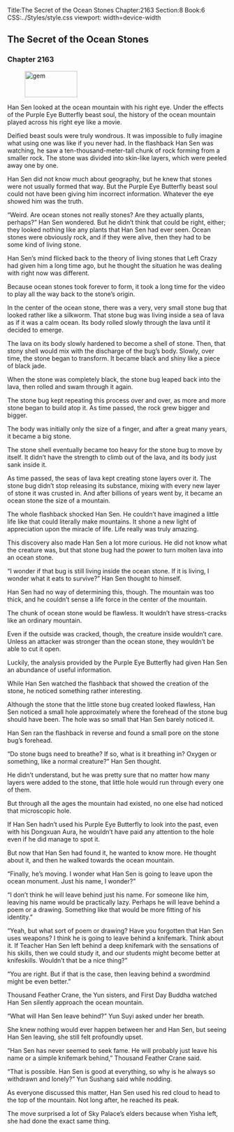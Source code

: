 Title:The Secret of the Ocean Stones 
Chapter:2163 
Section:8 
Book:6 
CSS:../Styles/style.css 
viewport: width=device-width
  
## The Secret of the Ocean Stones
### Chapter 2163
  
<figure>
	<img src="../Images/gem.gif" alt="gem" id="gem" width="120" height="60" />
</figure>
  

  
Han Sen looked at the ocean mountain with his right eye. Under the effects of the Purple Eye Butterfly beast soul, the history of the ocean mountain played across his right eye like a movie.

Deified beast souls were truly wondrous. It was impossible to fully imagine what using one was like if you never had. In the flashback Han Sen was watching, he saw a ten-thousand-meter-tall chunk of rock forming from a smaller rock. The stone was divided into skin-like layers, which were peeled away one by one.

Han Sen did not know much about geography, but he knew that stones were not usually formed that way. But the Purple Eye Butterfly beast soul could not have been giving him incorrect information. Whatever the eye showed him was the truth.

“Weird. Are ocean stones not really stones? Are they actually plants, perhaps?” Han Sen wondered. But he didn’t think that could be right, either; they looked nothing like any plants that Han Sen had ever seen. Ocean stones were obviously rock, and if they were alive, then they had to be some kind of living stone.

Han Sen’s mind flicked back to the theory of living stones that Left Crazy had given him a long time ago, but he thought the situation he was dealing with right now was different.

Because ocean stones took forever to form, it took a long time for the video to play all the way back to the stone’s origin.

In the center of the ocean stone, there was a very, very small stone bug that looked rather like a silkworm. That stone bug was living inside a sea of lava as if it was a calm ocean. Its body rolled slowly through the lava until it decided to emerge.

The lava on its body slowly hardened to become a shell of stone. Then, that stony shell would mix with the discharge of the bug’s body. Slowly, over time, the stone began to transform. It became black and shiny like a piece of black jade.

When the stone was completely black, the stone bug leaped back into the lava, then rolled and swam through it again.

The stone bug kept repeating this process over and over, as more and more stone began to build atop it. As time passed, the rock grew bigger and bigger.

The body was initially only the size of a finger, and after a great many years, it became a big stone.

The stone shell eventually became too heavy for the stone bug to move by itself. It didn’t have the strength to climb out of the lava, and its body just sank inside it.

As time passed, the seas of lava kept creating stone layers over it. The stone bug didn’t stop releasing its substance, mixing with every new layer of stone it was crusted in. And after billions of years went by, it became an ocean stone the size of a mountain.

The whole flashback shocked Han Sen. He couldn’t have imagined a little life like that could literally make mountains. It shone a new light of appreciation upon the miracle of life. Life really was truly amazing.

This discovery also made Han Sen a lot more curious. He did not know what the creature was, but that stone bug had the power to turn molten lava into an ocean stone.

“I wonder if that bug is still living inside the ocean stone. If it is living, I wonder what it eats to survive?” Han Sen thought to himself.

Han Sen had no way of determining this, though. The mountain was too thick, and he couldn’t sense a life force in the center of the mountain.

The chunk of ocean stone would be flawless. It wouldn’t have stress-cracks like an ordinary mountain.

Even if the outside was cracked, though, the creature inside wouldn’t care. Unless an attacker was stronger than the ocean stone, they wouldn’t be able to cut it open.

Luckily, the analysis provided by the Purple Eye Butterfly had given Han Sen an abundance of useful information.

While Han Sen watched the flashback that showed the creation of the stone, he noticed something rather interesting.

Although the stone that the little stone bug created looked flawless, Han Sen noticed a small hole approximately where the forehead of the stone bug should have been. The hole was so small that Han Sen barely noticed it.

Han Sen ran the flashback in reverse and found a small pore on the stone bug’s forehead.

“Do stone bugs need to breathe? If so, what is it breathing in? Oxygen or something, like a normal creature?” Han Sen thought.

He didn’t understand, but he was pretty sure that no matter how many layers were added to the stone, that little hole would run through every one of them.

But through all the ages the mountain had existed, no one else had noticed that microscopic hole.

If Han Sen hadn’t used his Purple Eye Butterfly to look into the past, even with his Dongxuan Aura, he wouldn’t have paid any attention to the hole even if he did manage to spot it.

But now that Han Sen had found it, he wanted to know more. He thought about it, and then he walked towards the ocean mountain.

“Finally, he’s moving. I wonder what Han Sen is going to leave upon the ocean monument. Just his name, I wonder?”

“I don’t think he will leave behind just his name. For someone like him, leaving his name would be practically lazy. Perhaps he will leave behind a poem or a drawing. Something like that would be more fitting of his identity.”

“Yeah, but what sort of poem or drawing? Have you forgotten that Han Sen uses weapons? I think he is going to leave behind a knifemark. Think about it. If Teacher Han Sen left behind a deep knifemark with the sensations of his skills, then we could study it, and our students might become better at knifeskills. Wouldn’t that be a nice thing?”

“You are right. But if that is the case, then leaving behind a swordmind might be even better.”

Thousand Feather Crane, the Yun sisters, and First Day Buddha watched Han Sen silently approach the ocean mountain.

“What will Han Sen leave behind?” Yun Suyi asked under her breath.

She knew nothing would ever happen between her and Han Sen, but seeing Han Sen leaving, she still felt profoundly upset.

“Han Sen has never seemed to seek fame. He will probably just leave his name or a simple knifemark behind,” Thousand Feather Crane said.

“That is possible. Han Sen is good at everything, so why is he always so withdrawn and lonely?” Yun Sushang said while nodding.

As everyone discussed this matter, Han Sen used his red cloud to head to the top of the mountain. Not long after, he reached its peak.

The move surprised a lot of Sky Palace’s elders because when Yisha left, she had done the exact same thing.